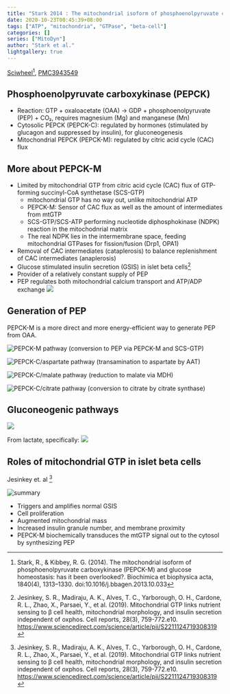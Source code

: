 ```yaml
---
title: "Stark 2014 : The mitochondrial isoform of phosphoenolpyruvate carboxykinase (PEPCK-M) and glucose homeostasis: has it been overlooked"
date: 2020-10-23T00:45:39+08:00
tags: ["ATP", "mitochondria", "GTPase", "beta-cell"]
categories: []
series: ["MitoDyn"]
author: "Stark et al."
lightgallery: true
---
```


[Sciwheel](https://sciwheel.com/work/#/items/5702594/)[^Stark2014], [PMC3943549](https://www.ncbi.nlm.nih.gov/pmc/articles/PMC3943549/)
<!--more-->

## Phosphoenolpyruvate carboxykinase (PEPCK)
* Reaction: GTP + oxaloacetate (OAA) → GDP + phosphoenolpyruvate (PEP) + CO₂, requires magnesium (Mg) and manganese (Mn)
* Cytosolic PEPCK (PEPCK-C): regulated by hormones (stimulated by glucagon and suppressed by insulin), for gluconeogenesis
* Mitochondrial PEPCK (PEPCK-M): regulated by citric acid cycle (CAC) flux

## More about PEPCK-M
* Limited by mitochondrial GTP from citric acid cycle (CAC) flux of GTP-forming succinyl-CoA synthetase (SCS-GTP)
  * mitochondrial GTP has no way out, unlike mitochondrial ATP
  * PEPCK-M: Sensor of CAC flux as well as the amount of intermediates from mtGTP
  * SCS-GTP/SCS-ATP performing nucleotide diphosphokinase (NDPK) reaction in the mitochodnrial matrix
  * The real NDPK lies in the intermembrane space, feeding mitochondrial GTPases for fission/fusion (Drp1, OPA1)
* Removal of CAC intermediates (cataplerosis) to balance replenishment of CAC intermediates (anaplerosis)
* Glucose stimulated insulin secretion (GSIS) in islet beta cells[^Jesinkey2019]
* Provider of a relatively constant supply of PEP
* PEP regulates both mitochondrial calcium transport and ATP/ADP exchange
![](https://www.ncbi.nlm.nih.gov/pmc/articles/PMC3943549/bin/nihms-535670-f0002.jpg)

## Generation of PEP

PEPCK-M is a more direct and more energy-efficient way to generate PEP from OAA.

![](https://www.ncbi.nlm.nih.gov/pmc/articles/PMC3943549/bin/nihms-535670-f0005.jpg "PEPCK-M pathway (conversion to PEP via PEPCK-M and SCS-GTP)")

![](https://www.ncbi.nlm.nih.gov/pmc/articles/PMC3943549/bin/nihms-535670-f0006.jpg "PEPCK-C/aspartate pathway (transamination to aspartate by AAT)")

![](https://www.ncbi.nlm.nih.gov/pmc/articles/PMC3943549/bin/nihms-535670-f0007.jpg "PEPCK-C/malate pathway (reduction to malate via MDH)")

![](https://www.ncbi.nlm.nih.gov/pmc/articles/PMC3943549/bin/nihms-535670-f0008.jpg "PEPCK-C/citrate pathway (conversion to citrate by citrate synthase)")

## Gluconeogenic pathways
![](https://www.ncbi.nlm.nih.gov/pmc/articles/PMC3943549/bin/nihms-535670-f0003.jpg)

From lactate, specifically:
![](https://www.ncbi.nlm.nih.gov/pmc/articles/PMC3943549/bin/nihms-535670-f0004.jpg)

## Roles of mitochondrial GTP in islet beta cells

Jesinkey et. al [^Jesinkey2019]

![](https://ars.els-cdn.com/content/image/1-s2.0-S2211124719308319-fx1_lrg.jpg "summary")

* Triggers and amplifies normal GSIS
* Cell proliferation
* Augmented mitochondrial mass
* Increased insulin granule number, and membrane proximity
* PEPCK-M biochemically transduces the mtGTP signal out to the cytosol by synthesizing PEP

[^Stark2014]: Stark, R., & Kibbey, R. G. (2014). The mitochondrial isoform of phosphoenolpyruvate carboxykinase (PEPCK-M) and glucose homeostasis: has it been overlooked?. Biochimica et biophysica acta, 1840(4), 1313–1330. doi:10.1016/j.bbagen.2013.10.033

[^Jesinkey2019]: Jesinkey, S. R., Madiraju, A. K., Alves, T. C., Yarborough, O. H., Cardone, R. L., Zhao, X., Parsaei, Y., et al. (2019). Mitochondrial GTP links nutrient sensing to β cell health, mitochondrial morphology, and insulin secretion independent of oxphos. Cell reports, 28(3), 759-772.e10. https://www.sciencedirect.com/science/article/pii/S2211124719308319
